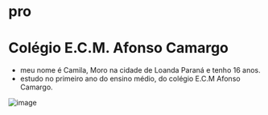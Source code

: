 # pro
# Colégio E.C.M. Afonso Camargo
* meu nome é Camila, Moro na cidade de Loanda Paraná e tenho 16 anos.
* estudo no primeiro ano do ensino médio, do colégio E.C.M Afonso Camargo.
 

![image](https://github.com/caminsc/super-disco/assets/145034061/1a18503c-60ed-40f6-a064-57f8e5b141cf)



